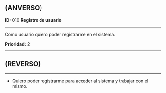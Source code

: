 ## **(ANVERSO)**

**ID:** 010 **Registro de usuario**

---
Como usuario quiero poder registrarme en el sistema.  

**Prioridad:** 2

---
## **(REVERSO)**

---
* Quiero poder registrarme para acceder al sistema y trabajar con el mismo.
